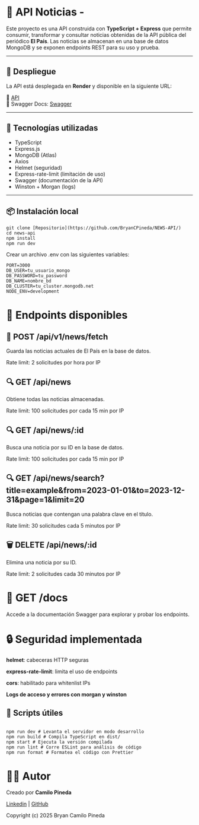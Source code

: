 # 📰 API Noticias -

Este proyecto es una API construida con **TypeScript + Express** que permite consumir, transformar y consultar noticias obtenidas de la API pública del periódico **El País**. Las noticias se almacenan en una base de datos MongoDB y se exponen endpoints REST para su uso y prueba.

---

## 🚀 Despliegue

La API está desplegada en **Render** y disponible en la siguiente URL:

📡 [API](https://news-api-isyo.onrender.com/api/v1/news)  
📄 Swagger Docs: [Swagger](https://news-api-isyo.onrender.com/docs/#/)

---

## 🧱 Tecnologías utilizadas

- TypeScript
- Express.js
- MongoDB (Atlas)
- Axios
- Helmet (seguridad)
- Express-rate-limit (limitación de uso)
- Swagger (documentación de la API)
- Winston + Morgan (logs)

---

## 📦 Instalación local

```
git clone [Repositorio](https://github.com/BryanCPineda/NEWS-API/)
cd news-api
npm install
npm run dev
```

Crear un archivo .env con las siguientes variables:

```
PORT=3000
DB_USER=tu_usuario_mongo
DB_PASSWORD=tu_password
DB_NAME=nombre_bd
DB_CLUSTER=tu_cluster.mongodb.net
NODE_ENV=development
```

# 📘 Endpoints disponibles

## 🔁 POST /api/v1/news/fetch

Guarda las noticias actuales de El País en la base de datos.

Rate limit: 2 solicitudes por hora por IP

## 🔍 GET /api/news

Obtiene todas las noticias almacenadas.

Rate limit: 100 solicitudes por cada 15 min por IP

## 🔍 GET /api/news/:id

Busca una noticia por su ID en la base de datos.

Rate limit: 100 solicitudes por cada 15 min por IP

## 🔍 GET /api/news/search?title=example&from=2023-01-01&to=2023-12-31&page=1&limit=20

Busca noticias que contengan una palabra clave en el título.

Rate limit: 30 solicitudes cada 5 minutos por IP

## 🗑 DELETE /api/news/:id

Elimina una noticia por su ID.

Rate limit: 2 solicitudes cada 30 minutos por IP

# 📄 GET /docs

Accede a la documentación Swagger para explorar y probar los endpoints.

# 🔒 Seguridad implementada

**helmet**: cabeceras HTTP seguras

**express-rate-limit**: limita el uso de endpoints

**cors**: habilitado para whitenlist IPs

**Logs de acceso y errores con morgan y winston**

## 🧪 Scripts útiles

```

npm run dev # Levanta el servidor en modo desarrollo
npm run build # Compila TypeScript en dist/
npm start # Ejecuta la versión compilada
npm run lint # Corre ESLint para análisis de código
npm run format # Formatea el código con Prettier

```

# 🧑‍💻 Autor

Creado por **Camilo Pineda**

[Linkedin](https://www.linkedin.com/in/bryancamilopineda/) | [GitHub](https://github.com/BryanCPineda)

Copyright (c) 2025 Bryan Camilo Pineda
